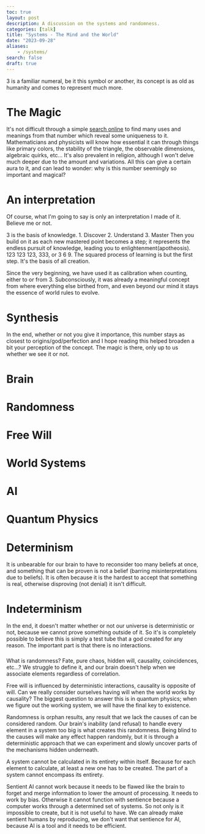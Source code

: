 ```yaml
---
toc: true
layout: post
description: A discussion on the systems and randomness.
categories: [talk]
title: "Systems - The Mind and the World"
date: "2023-09-28"
aliases:
    - /systems/
search: false
draft: true
---
```

3 is a familiar numeral, be it this symbol or another, its concept is as old as humanity and comes to represent much more.

# The Magic

It's not difficult through a simple [search online](https://en.wikipedia.org/wiki/3) to find many uses and meanings from that number which reveal some uniqueness to it.
Mathematicians and physicists will know how essential it can through things like primary colors, the stability of the triangle, the observable dimensions, algebraic quirks, etc...
It's also prevalent in religion, although I won't delve much deeper due to the amount and variations.
All this can give a certain aura to it, and can lead to wonder: why is this number seemingly so important and magical?

# An interpretation

Of course, what I'm going to say is only an interpretation I made of it. Believe me or not.

3 is the basis of knowledge. 1. Discover 2. Understand 3. Master
Then you build on it as each new mastered point becomes a step; it represents the endless pursuit of knowledge, leading you to enlightenment(apotheosis).
123 123 123, 333, or 3 6 9. The squared process of learning is but the first step. It's the basis of all creation.

Since the very beginning, we have used it as calibration when counting, either to or from 3. Subconsciously, it was already a meaningful concept from where everything else birthed from, and even beyond our mind it stays the essence of world rules to evolve.

# Synthesis

In the end, whether or not you give it importance, this number stays as closest to origins/god/perfection and I hope reading this helped broaden a bit your perception of the concept.
The magic is there, only up to us whether we see it or not.
# Brain
# Randomness
# Free Will
# World Systems
# AI
# Quantum Physics
# Determinism
It is unbearable for our brain to have to reconsider too many beliefs at once, and something that can be proven is not a belief (barring misinterpretations due to beliefs). It is often because it is the hardest to accept that something is real, otherwise disproving (not denial) it isn't difficult.
# Indeterminism
In the end, it doesn't matter whether or not our universe is deterministic or not, because we cannot prove something outside of it. So it's is completely possible to believe this is simply a test tube that a god created for any reason. The important part is that there is no interactions.
###
What is randomness?
Fate, pure chaos, hidden will, causality, coincidences, etc...? We struggle to define it, and our brain doesn't help when we associate elements regardless of correlation.

Free will is influenced by deterministic interactions, causality is opposite of will. Can we really consider ourselves having will when the world works by causality? The biggest question to answer this is in quantum physics; when we figure out the working system, we will have the final key to existence.


Randomness is orphan results, any result that we lack the causes of can be considered random. Our brain's inability (and refusal) to handle every element in a system too big is what creates this randomness.
Being blind to the causes will make any effect happen randomly, but it is through a deterministic approach that we can experiment and slowly uncover parts of the mechanisms hidden underneath.

A system cannot be calculated in its entirety within itself. Because for each element to calculate, at least a new one has to be created.
The part of a system cannot encompass its entirety.

Sentient AI cannot work because it needs to be flawed like the brain to forget and merge information to lower the amount of processing. It needs to work by bias.
Otherwise it cannot function with sentience because a computer works through a determined set of systems.
So not only is it impossible to create, but it is not useful to have. We can already make sentient humans by reproducing, we don't want that sentience for AI, because AI is a tool and it needs to be efficient.

<script src="https://utteranc.es/client.js"
        repo="orian34/travelogues"
        issue-term="title"
        label="Comment"
        theme="github-dark"
        crossorigin="anonymous"
        async>
</script>
